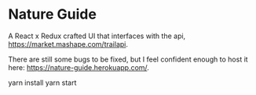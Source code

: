 # Nature Guide

A React x Redux crafted UI that interfaces with the api, https://market.mashape.com/trailapi.

There are still some bugs to be fixed, but I feel confident enough to host it here: https://nature-guide.herokuapp.com/.

yarn install
yarn start

